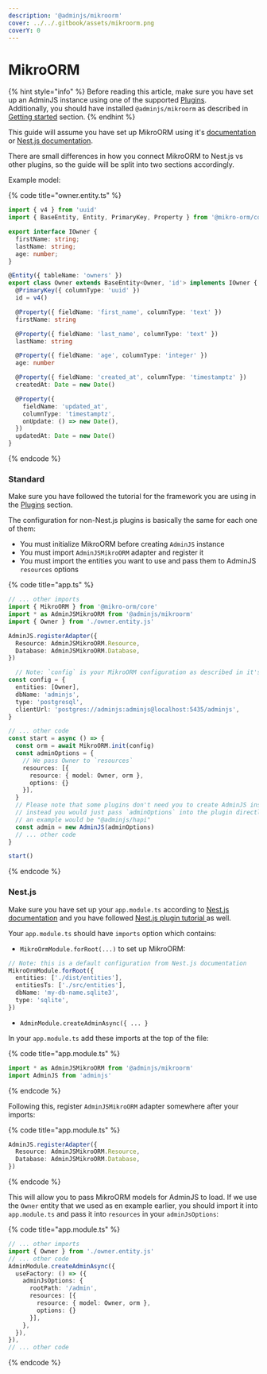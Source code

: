 ```yaml
---
description: '@adminjs/mikroorm'
cover: ../../.gitbook/assets/mikroorm.png
coverY: 0
---
```


# MikroORM

{% hint style="info" %}
Before reading this article, make sure you have set up an AdminJS instance using one of the supported [Plugins](../plugins/).\
Additionally, you should have installed `@adminjs/mikroorm` as described in [Getting started](../getting-started.md) section.
{% endhint %}

This guide will assume you have set up MikroORM using it's [documentation](https://mikro-orm.io/docs/installation) or [Nest.js documentation](https://docs.nestjs.com/recipes/mikroorm).

There are small differences in how you connect MikroORM to Nest.js vs other plugins, so the guide will be split into two sections accordingly.

Example model:

{% code title="owner.entity.ts" %}
```typescript
import { v4 } from 'uuid'
import { BaseEntity, Entity, PrimaryKey, Property } from '@mikro-orm/core'

export interface IOwner {
  firstName: string;
  lastName: string;
  age: number;
}

@Entity({ tableName: 'owners' })
export class Owner extends BaseEntity<Owner, 'id'> implements IOwner {
  @PrimaryKey({ columnType: 'uuid' })
  id = v4()

  @Property({ fieldName: 'first_name', columnType: 'text' })
  firstName: string

  @Property({ fieldName: 'last_name', columnType: 'text' })
  lastName: string

  @Property({ fieldName: 'age', columnType: 'integer' })
  age: number

  @Property({ fieldName: 'created_at', columnType: 'timestamptz' })
  createdAt: Date = new Date()

  @Property({
    fieldName: 'updated_at',
    columnType: 'timestamptz',
    onUpdate: () => new Date(),
  })
  updatedAt: Date = new Date()
}
```
{% endcode %}

### Standard

Make sure you have followed the tutorial for the framework you are using in the [Plugins](../plugins/) section.

The configuration for non-Nest.js plugins is basically the same for each one of them:

* You must initialize MikroORM before creating `AdminJS` instance
* You must import `AdminJSMikroORM` adapter and register it
* You must import the entities you want to use and pass them to AdminJS `resources` options

{% code title="app.ts" %}
```typescript
// ... other imports
import { MikroORM } from '@mikro-orm/core'
import * as AdminJSMikroORM from '@adminjs/mikroorm'
import { Owner } from './owner.entity.js'

AdminJS.registerAdapter({
  Resource: AdminJSMikroORM.Resource,
  Database: AdminJSMikroORM.Database,
})

  // Note: `config` is your MikroORM configuration as described in it's docs
const config = {
  entities: [Owner],
  dbName: 'adminjs',
  type: 'postgresql',
  clientUrl: 'postgres://adminjs:adminjs@localhost:5435/adminjs',
}

// ... other code
const start = async () => {
  const orm = await MikroORM.init(config)
  const adminOptions = {
    // We pass Owner to `resources`
    resources: [{
      resource: { model: Owner, orm },
      options: {}
    }],
  }
  // Please note that some plugins don't need you to create AdminJS instance manually,
  // instead you would just pass `adminOptions` into the plugin directly,
  // an example would be "@adminjs/hapi"
  const admin = new AdminJS(adminOptions)
  // ... other code
}

start()
```
{% endcode %}

### Nest.js

Make sure you have set up your `app.module.ts` according to [Nest.js documentation](https://docs.nestjs.com/recipes/mikroorm) and you have followed [Nest.js plugin tutorial ](../plugins/nest.md)as well.

Your `app.module.ts` should have `imports` option which contains:

* `MikroOrmModule.forRoot(...)` to set up MikroORM:

```typescript
// Note: this is a default configuration from Nest.js documentation
MikroOrmModule.forRoot({
  entities: ['./dist/entities'],
  entitiesTs: ['./src/entities'],
  dbName: 'my-db-name.sqlite3',
  type: 'sqlite',
})
```

* `AdminModule.createAdminAsync({ ... }`

In your `app.module.ts` add these imports at the top of the file:

{% code title="app.module.ts" %}
```typescript
import * as AdminJSMikroORM from '@adminjs/mikroorm'
import AdminJS from 'adminjs'
```
{% endcode %}

Following this, register `AdminJSMikroORM` adapter somewhere after your imports:

{% code title="app.module.ts" %}
```typescript
AdminJS.registerAdapter({
  Resource: AdminJSMikroORM.Resource,
  Database: AdminJSMikroORM.Database,
})
```
{% endcode %}

This will allow you to pass MikroORM models for AdminJS to load. If we use the `Owner` entity that we used as en example earlier, you should import it into `app.module.ts` and pass it into `resources` in your `adminJsOptions`:

{% code title="app.module.ts" %}
```typescript
// ... other imports
import { Owner } from './owner.entity.js'
// ... other code
AdminModule.createAdminAsync({
  useFactory: () => ({
    adminJsOptions: {
      rootPath: '/admin',
      resources: [{
        resource: { model: Owner, orm },
        options: {}
      }],
    },
  }),
}),
// ... other code
```
{% endcode %}

